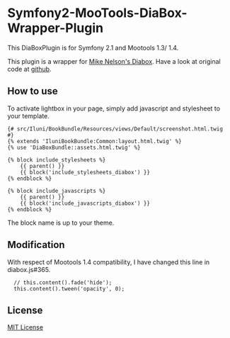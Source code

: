Symfony2-MooTools-DiaBox-Wrapper-Plugin
=========================================

This DiaBoxPlugin is for Symfony 2.1 and Mootools 1.3/ 1.4.

This plugin is a wrapper for [Mike Nelson's Diabox](http://www.mikeonrails.com/diabox).
Have a look at original code at [github](http://www.github.com/mnelson/diabox).

How to use
----------

To activate lightbox in your page,
simply add javascript and stylesheet to your template.

    {# src/Iluni/BookBundle/Resources/views/Default/screenshot.html.twig #}
    {% extends 'IluniBookBundle:Common:layout.html.twig' %}
    {% use 'DiaBoxBundle::assets.html.twig' %}

    {% block include_stylesheets %}
        {{ parent() }}
        {{ block('include_stylesheets_diabox') }}
    {% endblock %}

    {% block include_javascripts %}
        {{ parent() }}
        {{ block('include_javascripts_diabox') }}
    {% endblock %}

The block name is up to your theme.

Modification
------------

With respect of Mootools 1.4 compatibility,
I have changed this line in diabox.js#365.

      // this.content().fade('hide');
      this.content().tween('opacity', 0);

License
-------

[MIT License](http://www.opensource.org/licenses/mit-license.php)
